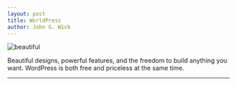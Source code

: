 ```yaml
---
layout: post
title: WorldPress
author: John G. Wick
---
```


![beautiful]({{stie.baseurl}}/assets/iages/Rea901d953d3075466c0cd1b2b49f2ee2.png)

Beautiful designs, powerful features, and the freedom to build anything you want. WordPress is both free and priceless at the same time.
<hr>
